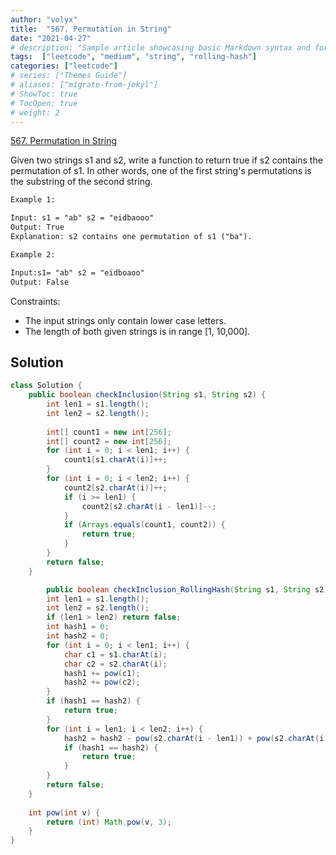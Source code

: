 ```yaml
---
author: "volyx"
title:  "567. Permutation in String"
date: "2021-04-27"
# description: "Sample article showcasing basic Markdown syntax and formatting for HTML elements."
tags:  ["leetcode", "medium", "string", "rolling-hash"]
categories: ["leetcode"]
# series: ["Themes Guide"]
# aliases: ["migrate-from-jekyl"]
# ShowToc: true
# TocOpen: true
# weight: 2
---
```


[567. Permutation in String](https://leetcode.com/problems/permutation-in-string/)

Given two strings s1 and s2, write a function to return true if s2 contains the permutation of s1. In other words, one of the first string's permutations is the substring of the second string.

```txt
Example 1:

Input: s1 = "ab" s2 = "eidbaooo"
Output: True
Explanation: s2 contains one permutation of s1 ("ba").
```

```txt
Example 2:

Input:s1= "ab" s2 = "eidboaoo"
Output: False
```

Constraints:

- The input strings only contain lower case letters.
- The length of both given strings is in range [1, 10,000].

## Solution

```java
class Solution {
    public boolean checkInclusion(String s1, String s2) {
        int len1 = s1.length();
        int len2 = s2.length();
        
        int[] count1 = new int[256];
        int[] count2 = new int[256];
        for (int i = 0; i < len1; i++) {
            count1[s1.charAt(i)]++;
        }
        for (int i = 0; i < len2; i++) {
            count2[s2.charAt(i)]++;
            if (i >= len1) {
                count2[s2.charAt(i - len1)]--;
            }
            if (Arrays.equals(count1, count2)) {
                return true;
            }
        }
        return false;
    }

        public boolean checkInclusion_RollingHash(String s1, String s2) {
        int len1 = s1.length();
        int len2 = s2.length();
        if (len1 > len2) return false;
        int hash1 = 0;
        int hash2 = 0;
        for (int i = 0; i < len1; i++) {
            char c1 = s1.charAt(i);
            char c2 = s2.charAt(i);
            hash1 += pow(c1);
            hash2 += pow(c2);
        }
        if (hash1 == hash2) {
            return true;
        }
        for (int i = len1; i < len2; i++) {
            hash2 = hash2 - pow(s2.charAt(i - len1)) + pow(s2.charAt(i)); 
            if (hash1 == hash2) {
                return true;
            }
        }
        return false;
    }
    
    int pow(int v) {
        return (int) Math.pow(v, 3);
    }
}
```
